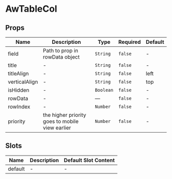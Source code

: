 # AwTableCol

## Props

<!-- @vuese:AwTableCol:props:start -->
|Name|Description|Type|Required|Default|
|---|---|---|---|---|
|field|Path to prop in rowData object|`String`|`false`|-|
|title|-|`String`|`false`|-|
|titleAlign|-|`String`|`false`|left|
|verticalAlign|-|`String`|`false`|top|
|isHidden|-|`Boolean`|`false`|-|
|rowData|-|—|`false`|-|
|rowIndex|-|`Number`|`false`|-|
|priority|the higher priority goes to mobile view earlier|`Number`|`false`|-|

<!-- @vuese:AwTableCol:props:end -->


## Slots

<!-- @vuese:AwTableCol:slots:start -->
|Name|Description|Default Slot Content|
|---|---|---|
|default|-|-|

<!-- @vuese:AwTableCol:slots:end -->


